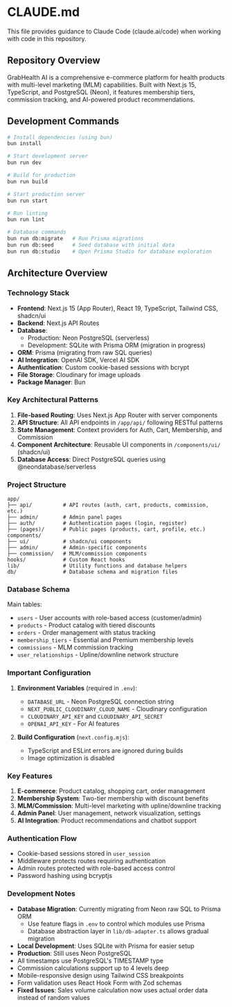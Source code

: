 # CLAUDE.md

This file provides guidance to Claude Code (claude.ai/code) when working with code in this repository.

## Repository Overview

GrabHealth AI is a comprehensive e-commerce platform for health products with multi-level marketing (MLM) capabilities. Built with Next.js 15, TypeScript, and PostgreSQL (Neon), it features membership tiers, commission tracking, and AI-powered product recommendations.

## Development Commands

```bash
# Install dependencies (using bun)
bun install

# Start development server
bun run dev

# Build for production
bun run build

# Start production server
bun run start

# Run linting
bun run lint

# Database commands
bun run db:migrate   # Run Prisma migrations
bun run db:seed      # Seed database with initial data
bun run db:studio    # Open Prisma Studio for database exploration
```

## Architecture Overview

### Technology Stack
- **Frontend**: Next.js 15 (App Router), React 19, TypeScript, Tailwind CSS, shadcn/ui
- **Backend**: Next.js API Routes
- **Database**: 
  - Production: Neon PostgreSQL (serverless)
  - Development: SQLite with Prisma ORM (migration in progress)
- **ORM**: Prisma (migrating from raw SQL queries)
- **AI Integration**: OpenAI SDK, Vercel AI SDK
- **Authentication**: Custom cookie-based sessions with bcrypt
- **File Storage**: Cloudinary for image uploads
- **Package Manager**: Bun

### Key Architectural Patterns

1. **File-based Routing**: Uses Next.js App Router with server components
2. **API Structure**: All API endpoints in `/app/api/` following RESTful patterns
3. **State Management**: Context providers for Auth, Cart, Membership, and Commission
4. **Component Architecture**: Reusable UI components in `/components/ui/` (shadcn/ui)
5. **Database Access**: Direct PostgreSQL queries using @neondatabase/serverless

### Project Structure

```
app/
├── api/          # API routes (auth, cart, products, commission, etc.)
├── admin/        # Admin panel pages
├── auth/         # Authentication pages (login, register)
├── (pages)/      # Public pages (products, cart, profile, etc.)
components/
├── ui/           # shadcn/ui components
├── admin/        # Admin-specific components
├── commission/   # MLM/commission components
hooks/            # Custom React hooks
lib/              # Utility functions and database helpers
db/               # Database schema and migration files
```

### Database Schema

Main tables:
- `users` - User accounts with role-based access (customer/admin)
- `products` - Product catalog with tiered discounts
- `orders` - Order management with status tracking
- `membership_tiers` - Essential and Premium membership levels
- `commissions` - MLM commission tracking
- `user_relationships` - Upline/downline network structure

### Important Configuration

1. **Environment Variables** (required in `.env`):
   - `DATABASE_URL` - Neon PostgreSQL connection string
   - `NEXT_PUBLIC_CLOUDINARY_CLOUD_NAME` - Cloudinary configuration
   - `CLOUDINARY_API_KEY` and `CLOUDINARY_API_SECRET`
   - `OPENAI_API_KEY` - For AI features

2. **Build Configuration** (`next.config.mjs`):
   - TypeScript and ESLint errors are ignored during builds
   - Image optimization is disabled

### Key Features

1. **E-commerce**: Product catalog, shopping cart, order management
2. **Membership System**: Two-tier membership with discount benefits
3. **MLM/Commission**: Multi-level marketing with upline/downline tracking
4. **Admin Panel**: User management, network visualization, settings
5. **AI Integration**: Product recommendations and chatbot support

### Authentication Flow

- Cookie-based sessions stored in `user_session`
- Middleware protects routes requiring authentication
- Admin routes protected with role-based access control
- Password hashing using bcryptjs

### Development Notes

- **Database Migration**: Currently migrating from Neon raw SQL to Prisma ORM
  - Use feature flags in `.env` to control which modules use Prisma
  - Database abstraction layer in `lib/db-adapter.ts` allows gradual migration
- **Local Development**: Uses SQLite with Prisma for easier setup
- **Production**: Still uses Neon PostgreSQL
- All timestamps use PostgreSQL's TIMESTAMP type
- Commission calculations support up to 4 levels deep
- Mobile-responsive design using Tailwind CSS breakpoints
- Form validation uses React Hook Form with Zod schemas
- **Fixed Issues**: Sales volume calculation now uses actual order data instead of random values